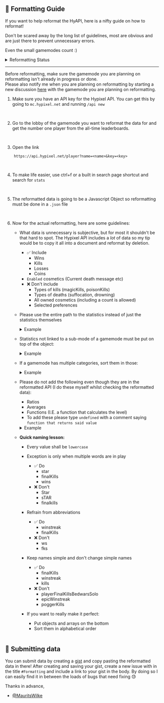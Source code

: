 ## 📎 Formatting Guide

If you want to help reformat the HyAPI, here is a nifty guide on how to reformat!

Don't be scared away by the long list of guidelines, most are obvious and are just there to prevent unnecessary errors.

Even the small gamemodes count :)

<details>
<summary>Reformatting Status</summary>

### 🟥 To Do

-   Skywars
    <details>
    <summary>Sub-modes</summary>

    -   Solo
        -                             Normal
        -   Insane
    -   Doubles
        -   Normal
        -   Insane
    -   Ranked
    -   Mega
    -   Laboratory
        -                             This one has more sub-modes but I dont know all of them
        -   Hunters vs Beast
        -   TnT Madness
        -   Slime knockout
        -   Lucky Blocks

    </details>

-   Arcade
    <details>
    <summary>Sub-modes</summary>

    -   Zombies
    -   Hide and Seek
    -   Capture the Wool
    -   Hole in the Wall
    -   The Blocking Dead
    -   Farm Hunt
    -   Creeper Attack
    -   Party Games
    -   Hypixel says
    -   Pixel Painters
    -   Football
    -   Mini Walls
    -   Bounty Hunters
    -   Ender Spleef
    -   Galaxy Wars
    -   Dragon Wars

    </details>

-   TNT Games
    <details>
    <summary>Sub-modes</summary>

    -   Bow Spleef
    -   PVP Run
    -   TNT Run
    -   TNT Tag
    -   Wizards

    </details>

-   Classic Games
    <details>
    <summary>Sub-modes</summary>

    -   VampireZ
    -   TKR
    -   Paintball
    -   Arena Brawl
    -   Quakecraft
    -   The Walls

    </details>

-   UHC
    <details>
    <summary>Sub-modes</summary>

    -   Speed UHC
        -                             Solo Normal
        -   Teams Normal
    -   Solo
    -   Teams of 3

    </details>

-   Cops and Crims
    <details>
    <summary>Sub-modes</summary>

    -   Defusal
    -   Challenge Mode
    -   Team Deathmatch

    </details>

-   Housing?

-   Blitz SG
    <details>
    <summary>Sub-modes</summary>

    -   Solo Normal
    -   Teams Normal

    </details>

-   Mega Walls
    <details>
    <summary>Sub-modes</summary>

    -   Face Off
    -   Standard
    -   Challenge

    </details>

-   Smash Heroes
    <details>
    <summary>Sub-modes</summary>

    -   Solo (1v1v1v1)
    -   Teams (2v2)
    -   Teams (2v2v2)
    -   Friends?
    -   Solo (1v1)

    </details>

-   Warlords
    <details>
    <summary>Sub-modes</summary>

    -   Capture the Flag
    -   Domination
    -   Team Deathmatch

    </details>

-   Skyblock may be added in a later version because of the insane amount of reformatting needed.

### 🟡 In progress

-   The Pit

### 🟢 Done!

-   Bedwars
-   Build Battle
-   Murder Mystery
-   Duels

</details>

---

Before reformatting, make sure the gamemode you are planning on reformatting isn't already in progress or done.\
Please also notify me when you are planning on reformatting by starting a new discussion [here](https://github.com/MauritsWilke/HyAPI/discussions/categories/reformatting-notice) with the gamemode you are planning on reformatting.

1. Make sure you have an API key for the Hypixel API. You can get this by going to `mc.hypixel.net` and running `/api new`

<br>

2. Go to the lobby of the gamemode you want to reformat the data for and get the number one player from the all-time leaderboards.

<br>

3. Open the link

```http
	https://api.hypixel.net/player?name=<name>&key=<key>
```

<br>

4.  To make life easier, use ctrl+f or a built in search page shortcut and search for `stats`

<br>

5.  The reformatted data is going to be a Javascript Object so reformatting must be done in a `.json` file

<br>

6.  Now for the actual reformatting, here are some guidelines:<br>

    -   What data is unnecessary is subjective, but for most it shouldn't be that hard to spot. The Hypixel API includes a _lot_ of data so my tip would be to copy it all into a document and reformat by deletion.

        -   ✅ Include
            -   Wins
            -   Kills
            -   Losses
            -   Coins
        -   `Enabled` cosmetics (Current death message etc)
        -   ❌ Don't include
            -   Types of kills (magicKills, poisonKills)
            -   Types of deaths (suffocation, drowning)
            -   All owned cosmetics (including a count is allowed)
            -   Selected preferences

    -   Please use the entire path to the statistics instead of just the statistics themselves
        <details>
        <summary>Example</summary>

        ✅ **Do**

        ```js
        {
            experience: player.stats.Bedwars.Experience;
        }
        ```

        ❌ **Don't**

        ```js
        {
            experience: Experience;
        }
        ```

        </details>

    -   Statistics not linked to a sub-mode of a gamemode must be put on top of the object:
        <details>
        <summary>Example</summary>

        ✅ **Do**

        ```js
        	{
        		experience: player.stats.Bedwars.Experience,
        		coins: player.stats.Bedwars.coins
        	}
        ```

        ❌ **Don't**

        ```js
        	{
        		overall: {
        			experience: player.stats.Bedwars.Experience,
        			coins: player.stats.Bedwars.coins
        		}
        	}
        ```

        </details>

    -   If a gamemode has multiple categories, sort them in those:
        <details>
        <summary>Example</summary>

        ✅ **Do**

        ```js
        	{
        		experience: player.stats.Bedwars.Experience,
        		coins: player.stats.Bedwars.coins,
        		overall: {
        			wins: player.stats.Bedwars.wins_bedwars,
        			losses: player.stats.Bedwars.losses_bedwars
        		}
        		solo: {
        			wins: player.stats.Bedwars.eight_one_wins_bedwars,
        			losses: player.stats.Bedwars.eight_one_losses_bedwars
        		}
        	}
        ```

        ❌ **Don't**

        ```js
        	{
        		experience: player.stats.Bedwars.Experience,
        		coins: player.stats.Bedwars.coins,
        		overallWins: player.stats.Bedwars.wins_bedwars,
        		overallLosses: player.stats.Bedwars.losses_bedwars
        		soloWins: player.stats.Bedwars.eight_one_wins_bedwars,
        		soloLosses: player.stats.Bedwars.eight_one_losses_bedwars
        	}
        ```

        </details>

    -   Please do not add the following even though they are in the reformatted API (I do these myself whilst checking the reformatted data):

        -   Ratios
        -   Averages
        -   Functions (I.E. a function that calculates the level)
        -   To add these please type `undefined` with a comment saying `function that returns said value`
        <details>
        <summary>Example</summary>

        ✅ **Do**

        ```js
        	{
        		star: undefined, // Function that returns the player's star
        		experience: player.stats.Bedwars.Experience,
        		coins: player.stats.Bedwars.coins,
        		overall: {
        			wins: player.stats.Bedwars.wins_bedwars,
        			losses: player.stats.Bedwars.losses_bedwars
        		}
        		solo: {
        			wins: player.stats.Bedwars.eight_one_wins_bedwars,
        			losses: player.stats.Bedwars.eight_one_losses_bedwars
        		}
        	}
        ```

        ❌ **Don't**

        ```js
        	{
        		star: myAmazingCalculationForBedwarsStar(21),
        		experience: player.stats.Bedwars.Experience,
        		coins: player.stats.Bedwars.coins,
        		overallWins: player.stats.Bedwars.wins_bedwars,
        		overallLosses: player.stats.Bedwars.losses_bedwars
        		soloWins: player.stats.Bedwars.eight_one_wins_bedwars,
        		soloLosses: player.stats.Bedwars.eight_one_losses_bedwars,
        		soloRatios: {
        			FKDR: 10 * 2 // amazing maths,
        		}
        	}

        	function myAmazingCalculationForBedwarsStar(star){
        		return star / 100
        		// trust me works
        	}
        ```

        </details>

    -   **Quick naming lesson:**

        -   Every value shall be `lowercase`
        -   Exception is only when multiple words are in play
            -   ✅ Do
                -   star
                -   finalKills
                -   wins
            -   ❌ Don't
                -   Star
                -   sTAR
                -   finalkills
        -   Refrain from abbreviations
            -   ✅ Do
                -   winstreak
                -   finalKills
            -   ❌ Don't
                -   ws
                -   fks
        -   Keep names simple and don't change simple names

            -   ✅ Do
                -   finalKills
                -   winstreak
                -   kills
            -   ❌ Don't
                -   playerFinalKillsBedwarsSolo
                -   epicWinstreak
                -   poggerKills

        -   If you want to really make it perfect:
            -   Put objects and arrays on the bottom
            -   Sort them in alphabetical order

    </br>

## 📨 Submitting data

You can submit data by creating a [gist](https://gist.github.com/) and copy pasting the reformatted data in there!
After creating and saving your gist, create a new issue with in the title `#Formatting` and include a link to your gist in the body. By doing so I can easily find it in between the loads of bugs that need fixing 😓

Thanks in advance,

-   [@MauritsWilke](https://www.github.com/MauritsWilke)

